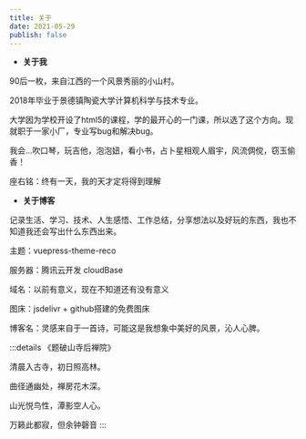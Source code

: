 ```yaml
---
title: 关于
date: 2021-05-29
publish: false
---
```

* **关于我**

90后一枚，来自江西的一个风景秀丽的小山村。

2018年毕业于景德镇陶瓷大学计算机科学与技术专业。

大学因为学校开设了html5的课程，学的最开心的一门课，所以选了这个方向。现就职于一家小厂，专业写bug和解决bug。

我会…吹口琴，玩吉他，泡泡妞，看小书，占卜星相观人眉宇，风流倜傥，窃玉偷香！

座右铭：终有一天，我的天才定将得到理解

* **关于博客**

记录生活、学习、技术、人生感悟、工作总结，分享想法以及好玩的东西，我也不知道我还会写出什么东西出来。

主题：vuepress-theme-reco

服务器：腾讯云开发 cloudBase

域名：以前有意义，现在不知道还有没有意义

图床：jsdelivr + github搭建的免费图床

博客名：灵感来自于一首诗，可能这是我想象中美好的风景，沁人心脾。

:::details
《题破山寺后禅院》

清晨入古寺，初日照高林。

曲径通幽处，禅房花木深。

山光悦鸟性，潭影空人心。

万籁此都寂，但余钟磬音
:::